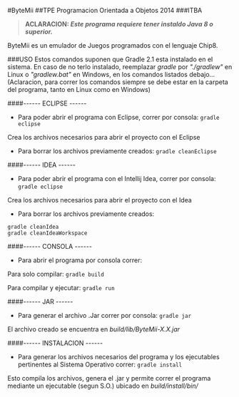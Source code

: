 #ByteMii
##TPE Programacion Orientada a Objetos 2014 
###ITBA

> **ACLARACION: _Este programa requiere tener instaldo Java 8 o superior._**

ByteMii es un emulador de Juegos programados con el lenguaje Chip8.

###USO
Estos comandos suponen que Gradle 2.1 esta instalado en el sistema.
En caso de no terlo instalado, reemplazar _gradle_ por _"./gradlew"_ en Linux o _"gradlew.bat"_ en Windows, en los comandos listados debajo... (Aclaracion, para correr los comandos siempre se debe estar en la carpeta del programa, tanto en Linux como en Windows)

####------ ECLIPSE ------
- Para poder abrir el programa con Eclipse, correr por consola: `gradle eclipse`

Crea los archivos necesarios para abrir el proyecto con el Eclipse

- Para borrar los archivos previamente creados: `gradle cleanEclipse`

####------ IDEA ------
- Para poder abrir el programa con el Intellij Idea, correr por consola: `gradle eclipse`

Crea los archivos necesarios para abrir el proyecto con el Idea

- Para borrar los archivos previamente creados:

```
gradle cleanIdea
gradle cleanIdeaWorkspace
```

####------ CONSOLA ------
- Para abrir el programa por consola correr:

Para solo compilar: `gradle build`

Para compilar y ejecutar: `gradle run`

####------ JAR ------
- Para generar el archivo .Jar correr por consola: `gradle jar`

El archivo creado se encuentra en _build/lib/ByteMii-X.X.jar_

####------ INSTALACION ------
- Para generar los archivos necesarios del programa y los ejecutables pertinentes al Sistema Operativo correr: `gradle install`

Esto compila los archivos, genera el .jar y permite correr el programa mediante un ejecutable (segun S.O.) ubicado en _build/install/bin/_